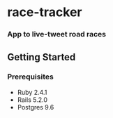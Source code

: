 # race-tracker
### App to live-tweet road races

## Getting Started
### Prerequisites
+ Ruby 2.4.1
+ Rails 5.2.0
+ Postgres 9.6


